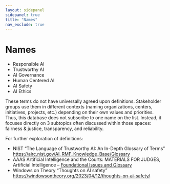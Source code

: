 ```yaml
---
layout: sidepanel
sidepanel: true
title: "Names"
nav_exclude: true
---
```


# Names 
- Responsible AI
- Trustworthy AI
- AI Governance
- Human Centered AI
- AI Safety
- AI Ethics

These terms do not have universally agreed upon definitions. Stakeholder groups use them in different contexts (naming organizations, centers, initiatives, projects, etc.) depending on their own values and priorities. Thus, this database does not subscribe to one name on the list. Instead, it focuses directly on 3 subtopics often discussed within those spaces: fairness & justice, transparency, and reliability.

For further exploration of definitions:
- NIST “The Language of Trustworthy AI: An In-Depth Glossary of Terms” https://airc.nist.gov/AI_RMF_Knowledge_Base/Glossary  
- AAAS Artificial Intelligence and the Courts: MATERIALS FOR JUDGES, Artificial Intelligence – <a href="https://www.aaas.org/sites/default/files/2022-09/Paper%201_AI%20Foundational%20Issues_NIST_FINAL.pdf?adobe_mc=MCMID%3D28184402771370035972070700203311801975%7CMCORGID%3D242B6472541199F70A4C98A6%2540AdobeOrg%7CTS%3D1665504690" target="_blank" style="text-decoration: underline;">Foundational Issues and Glossary</a>
- Windows on Theory “Thoughts on AI safety” https://windowsontheory.org/2023/04/12/thoughts-on-ai-safety/ 